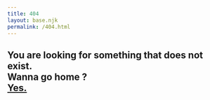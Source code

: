 ```yaml
---
title: 404
layout: base.njk
permalink: /404.html
---
```

<h2>You are looking for something that does not exist.<br>
Wanna go home ?<br>
<a href="/">Yes.</a></h2>
